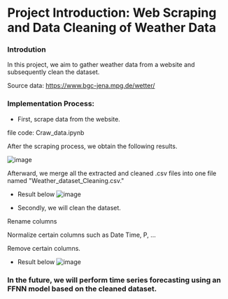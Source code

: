 
# Project Introduction: Web Scraping and Data Cleaning of Weather Data

### Introdution
In this project, we aim to gather weather data from a website and subsequently clean the dataset.

Source data: https://www.bgc-jena.mpg.de/wetter/

### Implementation Process:
- First, scrape data from the website.

file code: Craw_data.ipynb

After the scraping process, we obtain the following results.

![image](https://github.com/lonGDiBo/Crawl-Weather-Dataset-And-Cleaning/assets/115699195/e0e499fa-92e1-4ec3-b055-032ee7c890bd)


Afterward, we merge all the extracted and cleaned .csv files into one file named "Weather_dataset_Cleaning.csv."
+ Result below
![image](https://github.com/lonGDiBo/Crawl-Weather-Dataset-And-Cleaning/assets/115699195/a163222a-1dc9-4086-975c-832b8558d2ef)


- Secondly, we will clean the dataset.

Rename columns

Normalize certain columns such as Date Time, P, ...

Remove certain columns.

+ Result below
![image](https://github.com/lonGDiBo/Crawl-Weather-Dataset-And-Cleaning/assets/115699195/ab9e9f56-d1d7-408f-9278-818683ffa00f)

###  In the future, we will perform time series forecasting using an FFNN model based on the cleaned dataset.
